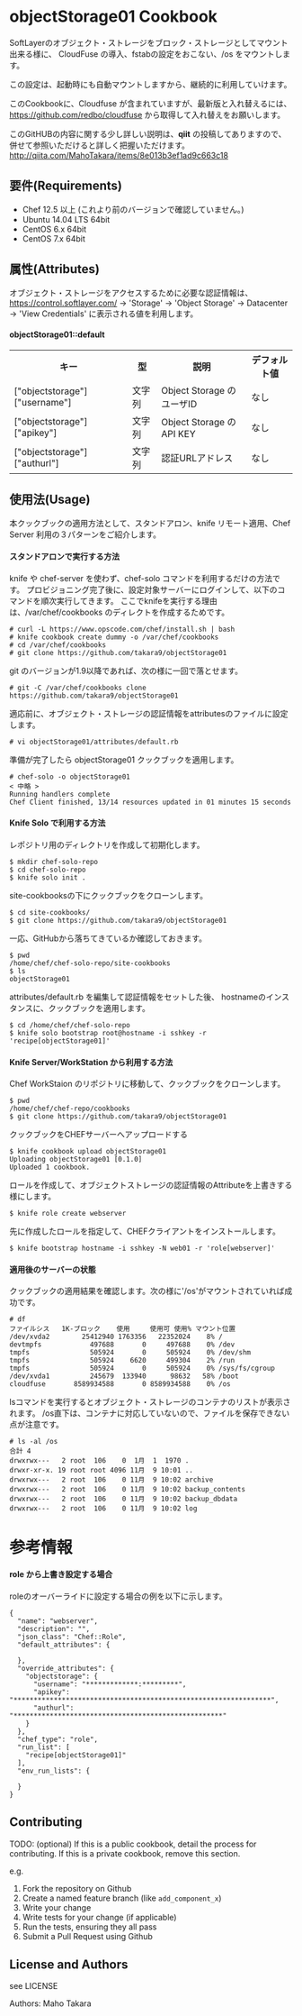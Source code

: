 objectStorage01 Cookbook
========================
SoftLayerのオブジェクト・ストレージをブロック・ストレージとしてマウント出来る様に、
CloudFuse の導入、fstabの設定をおこない、/os をマウントします。 

この設定は、起動時にも自動マウントしますから、継続的に利用していけます。

このCookbookに、Cloudfuse が含まれていますが、最新版と入れ替えるには、
https://github.com/redbo/cloudfuse から取得して入れ替えをお願いします。

このGitHUBの内容に関する少し詳しい説明は、**qiit** の投稿してありますので、併せて参照いただけると詳しく把握いただけます。 http://qiita.com/MahoTakara/items/8e013b3ef1ad9c663c18


要件(Requirements)
------------

- Chef 12.5 以上 (これより前のバージョンで確認していません。)
- Ubuntu 14.04 LTS 64bit
- CentOS 6.x 64bit
- CentOS 7.x 64bit


属性(Attributes)
----------
オブジェクト・ストレージをアクセスするために必要な認証情報は、https://control.softlayer.com/ -> 'Storage' -> 'Object Storage' -> Datacenter -> 'View Credentials' に表示される値を利用します。


#### objectStorage01::default
<table>
  <tr>
    <th>キー</th>
    <th>型</th>
    <th>説明</th>
    <th>デフォルト値</th>
  </tr>
  <tr>
    <td>["objectstorage"]["username"]</td>
    <td>文字列</td>
    <td>Object Storage のユーザID</td>
    <td>なし</td>
  </tr>
  <tr>
    <td>["objectstorage"]["apikey"]</td>
    <td>文字列</td>
    <td>Object Storage のAPI KEY</td>
    <td>なし</td>
  </tr>
  <tr>
    <td>["objectstorage"]["authurl"]</td>
    <td>文字列</td>
    <td>認証URLアドレス</td>
    <td>なし</td>
  </tr>
</table>


使用法(Usage)
-----
本クックブックの適用方法として、スタンドアロン、knife リモート適用、Chef Server 利用の３パターンをご紹介します。


#### スタンドアロンで実行する方法

knife や chef-server を使わず、chef-solo コマンドを利用するだけの方法です。
プロビジョニング完了後に、設定対象サーバーにログインして、以下のコマンドを順次実行してきます。
ここでknifeを実行する理由は、/var/chef/cookbooks のディレクトを作成するためです。

```
# curl -L https://www.opscode.com/chef/install.sh | bash
# knife cookbook create dummy -o /var/chef/cookbooks
# cd /var/chef/cookbooks
# git clone https://github.com/takara9/objectStorage01
```
git のバージョンが1.9以降であれば、次の様に一回で落とせます。

```
# git -C /var/chef/cookbooks clone https://github.com/takara9/objectStorage01
```
適応前に、オブジェクト・ストレージの認証情報をattributesのファイルに設定します。

```
# vi objectStorage01/attributes/default.rb 
```
準備が完了したら objectStorage01 クックブックを適用します。

```
# chef-solo -o objectStorage01
< 中略 >
Running handlers complete
Chef Client finished, 13/14 resources updated in 01 minutes 15 seconds
```




#### Knife Solo で利用する方法 
レポジトリ用のディレクトリを作成して初期化します。

```
$ mkdir chef-solo-repo
$ cd chef-solo-repo
$ knife solo init .
```
site-cookbooksの下にクックブックをクローンします。

```
$ cd site-cookbooks/
$ git clone https://github.com/takara9/objectStorage01 
```
一応、GitHubから落ちてきているか確認しておきます。

```
$ pwd
/home/chef/chef-solo-repo/site-cookbooks
$ ls
objectStorage01
```
attributes/default.rb を編集して認証情報をセットした後、
hostnameのインスタンスに、クックブックを適用します。

```
$ cd /home/chef/chef-solo-repo
$ knife solo bootstrap root@hostname -i sshkey -r 'recipe[objectStorage01]'
```

#### Knife Server/WorkStation から利用する方法
Chef WorkStaion のリポジトリに移動して、クックブックをクローンします。

```
$ pwd
/home/chef/chef-repo/cookbooks
$ git clone https://github.com/takara9/objectStorage01
```
クックブックをCHEFサーバーへアップロードする

```
$ knife cookbook upload objectStorage01 
Uploading objectStorage01 [0.1.0]
Uploaded 1 cookbook.
```
ロールを作成して、オブジェクトストレージの認証情報のAttributeを上書きする様にします。

```
$ knife role create webserver
```
先に作成したロールを指定して、CHEFクライアントをインストールします。

```
$ knife bootstrap hostname -i sshkey -N web01 -r 'role[webserver]'
```



#### 適用後のサーバーの状態

クックブックの適用結果を確認します。次の様に'/os'がマウントされていれば成功です。

```
# df
ファイルシス   1K-ブロック    使用     使用可 使用% マウント位置
/dev/xvda2        25412940 1763356   22352024    8% /
devtmpfs            497688       0     497688    0% /dev
tmpfs               505924       0     505924    0% /dev/shm
tmpfs               505924    6620     499304    2% /run
tmpfs               505924       0     505924    0% /sys/fs/cgroup
/dev/xvda1          245679  133940      98632   58% /boot
cloudfuse       8589934588       0 8589934588    0% /os
```
lsコマンドを実行するとオブジェクト・ストレージのコンテナのリストが表示されます。
/os直下は、コンテナに対応していないので、ファイルを保存できない点が注意です。

```
# ls -al /os
合計 4
drwxrwx---   2 root  106    0  1月  1  1970 .
drwxr-xr-x. 19 root root 4096 11月  9 10:01 ..
drwxrwx---   2 root  106    0 11月  9 10:02 archive
drwxrwx---   2 root  106    0 11月  9 10:02 backup_contents
drwxrwx---   2 root  106    0 11月  9 10:02 backup_dbdata
drwxrwx---   2 root  106    0 11月  9 10:02 log
```

# 参考情報
#### role から上書き設定する場合

roleのオーバーライドに設定する場合の例を以下に示します。

```
{
  "name": "webserver",
  "description": "",
  "json_class": "Chef::Role",
  "default_attributes": {

  },
  "override_attributes": {
    "objectstorage": {
      "username": "*************:*********",
      "apikey": "****************************************************************",
      "authurl": "****************************************************"
    }
  },
  "chef_type": "role",
  "run_list": [
    "recipe[objectStorage01]"
  ],
  "env_run_lists": {

  }
}
```


Contributing
------------
TODO: (optional) If this is a public cookbook, detail the process for contributing. If this is a private cookbook, remove this section.

e.g.
1. Fork the repository on Github
2. Create a named feature branch (like `add_component_x`)
3. Write your change
4. Write tests for your change (if applicable)
5. Run the tests, ensuring they all pass
6. Submit a Pull Request using Github


License and Authors
-------------------

see LICENSE

Authors: Maho Takara

